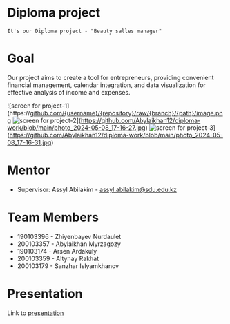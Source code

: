 # Diploma project
    It's our Diploma project - "Beauty salles manager"

# Goal
  Our project aims to create a tool for entrepreneurs, providing convenient financial management, calendar integration, and data visualization for effective analysis of income and   expenses.

  ![screen for project-1](https://[github.com/{username}/{repository}/raw/{branch}/{path}/image.png](https://github.com/Abylaikhan12/diploma-work/blob/main/photo_2024-05-08_17-16-24.jpg)
  ![screen for project-2](https://[github.com/{username}/{repository}/raw/{branch}/{path}/image.png)](https://github.com/Abylaikhan12/diploma-work/blob/main/photo_2024-05-08_17-16-27.jpg)
  ![screen for project-3](https://[github.com/{username}/{repository}/raw/{branch}/{path}/image.png)](https://github.com/Abylaikhan12/diploma-work/blob/main/photo_2024-05-08_17-16-31.jpg)

# Mentor
- Supervisor: Assyl Abilakim - assyl.abilakim@sdu.edu.kz

# Team Members
- 190103396 - Zhiyenbayev Nurdaulet
- 200103357 - Abylaikhan Myrzagozy
- 190103174 - Arsen Ardakuly
- 200103359 - Altynay Rakhat
- 200103179 - Sanzhar Islyamkhanov

# Presentation
  Link to <a href="">presentation</a>
